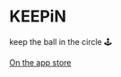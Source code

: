 # KEEPiN
keep the ball in the circle 🕹️


[On the app store](https://itunes.apple.com/us/app/keepin/id1273915355?mt=8)
